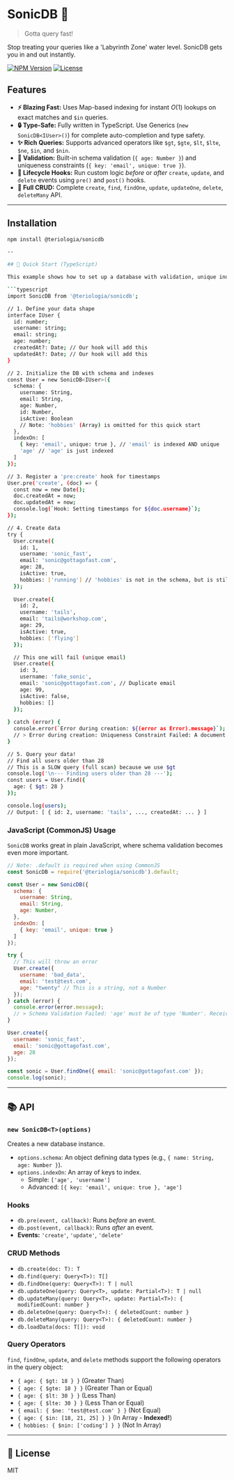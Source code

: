 # SonicDB 💨
> Gotta query fast!

Stop treating your queries like a 'Labyrinth Zone' water level. SonicDB gets you in and out instantly.

[![NPM Version](https://img.shields.io/npm/v/@teriologia/sonicdb.svg)](https://www.npmjs.com/package/@teriologia/sonicdb)
[![License](https://img.shields.io/npm/l/@teriologia/sonicdb.svg)](https://github.com/Teriologia/SonicDB/blob/main/LICENSE)

## Features

* **⚡ Blazing Fast:** Uses Map-based indexing for instant $O(1)$ lookups on exact matches and `$in` queries.
* **🔒 Type-Safe:** Fully written in TypeScript. Use Generics (`new SonicDB<IUser>()`) for complete auto-completion and type safety.
* **✨ Rich Queries:** Supports advanced operators like `$gt`, `$gte`, `$lt`, `$lte`, `$ne`, `$in`, and `$nin`.
* **🔐 Validation:** Built-in schema validation (`{ age: Number }`) and uniqueness constraints (`{ key: 'email', unique: true }`).
* **🔄 Lifecycle Hooks:** Run custom logic *before* or *after* `create`, `update`, and `delete` events using `pre()` and `post()` hooks.
* **🚀 Full CRUD:** Complete `create`, `find`, `findOne`, `update`, `updateOne`, `delete`, `deleteMany` API.

---

## Installation

```bash
npm install @teriologia/sonicdb

--

## 🚀 Quick Start (TypeScript)

This example shows how to set up a database with validation, unique indexes, and lifecycle hooks.

```typescript
import SonicDB from '@teriologia/sonicdb';

// 1. Define your data shape
interface IUser {
  id: number;
  username: string;
  email: string;
  age: number;
  createdAt?: Date; // Our hook will add this
  updatedAt?: Date; // Our hook will add this
}

// 2. Initialize the DB with schema and indexes
const User = new SonicDB<IUser>({
  schema: {
    username: String,
    email: String,
    age: Number,
    id: Number,
    isActive: Boolean
    // Note: 'hobbies' (Array) is omitted for this quick start
  },
  indexOn: [
    { key: 'email', unique: true }, // 'email' is indexed AND unique
    'age' // 'age' is just indexed
  ]
});

// 3. Register a 'pre:create' hook for timestamps
User.pre('create', (doc) => {
  const now = new Date();
  doc.createdAt = now;
  doc.updatedAt = now;
  console.log(`Hook: Setting timestamps for ${doc.username}`);
});

// 4. Create data
try {
  User.create({
    id: 1,
    username: 'sonic_fast',
    email: 'sonic@gottagofast.com',
    age: 28,
    isActive: true,
    hobbies: ['running'] // 'hobbies' is not in the schema, but is still saved
  });
  
  User.create({
    id: 2,
    username: 'tails',
    email: 'tails@workshop.com',
    age: 29,
    isActive: true,
    hobbies: ['flying']
  });

  // This one will fail (unique email)
  User.create({
    id: 3,
    username: 'fake_sonic',
    email: 'sonic@gottagofast.com', // Duplicate email
    age: 99,
    isActive: false,
    hobbies: []
  });
  
} catch (error) {
  console.error(`Error during creation: ${(error as Error).message}`);
  // > Error during creation: Uniqueness Constraint Failed: A document with key 'email' and value 'sonic@gottagofast.com' already exists.
}

// 5. Query your data!
// Find all users older than 28
// This is a SLOW query (full scan) because we use $gt
console.log('\n--- Finding users older than 28 ---');
const users = User.find({
  age: { $gt: 28 }
});

console.log(users);
// Output: [ { id: 2, username: 'tails', ..., createdAt: ... } ]
```

### JavaScript (CommonJS) Usage

`SonicDB` works great in plain JavaScript, where schema validation becomes even more important.

```javascript
// Note: .default is required when using CommonJS
const SonicDB = require('@teriologia/sonicdb').default;

const User = new SonicDB({
  schema: {
    username: String,
    email: String,
    age: Number,
  },
  indexOn: [
    { key: 'email', unique: true }
  ]
});

try {
  // This will throw an error
  User.create({
    username: 'bad_data',
    email: 'test@test.com',
    age: "twenty" // This is a string, not a Number
  });
} catch (error) {
  console.error(error.message);
  // > Schema Validation Failed: 'age' must be of type 'Number'. Received: string
}

User.create({
  username: 'sonic_fast',
  email: 'sonic@gottagofast.com',
  age: 28
});

const sonic = User.findOne({ email: 'sonic@gottagofast.com' });
console.log(sonic);
```

---

## 📚 API

### `new SonicDB<T>(options)`

Creates a new database instance.

* `options.schema`: An object defining data types (e.g., `{ name: String, age: Number }`).
* `options.indexOn`: An array of keys to index.
    * Simple: `['age', 'username']`
    * Advanced: `[{ key: 'email', unique: true }, 'age']`

### Hooks

* `db.pre(event, callback)`: Runs *before* an event.
* `db.post(event, callback)`: Runs *after* an event.
* **Events:** `'create'`, `'update'`, `'delete'`

### CRUD Methods

* `db.create(doc: T): T`
* `db.find(query: Query<T>): T[]`
* `db.findOne(query: Query<T>): T | null`
* `db.updateOne(query: Query<T>, update: Partial<T>): T | null`
* `db.updateMany(query: Query<T>, update: Partial<T>): { modifiedCount: number }`
* `db.deleteOne(query: Query<T>): { deletedCount: number }`
* `db.deleteMany(query: Query<T>): { deletedCount: number }`
* `db.loadData(docs: T[]): void`

### Query Operators

`find`, `findOne`, `update`, and `delete` methods support the following operators in the query object:

* `{ age: { $gt: 18 } }` (Greater Than)
* `{ age: { $gte: 18 } }` (Greater Than or Equal)
* `{ age: { $lt: 30 } }` (Less Than)
* `{ age: { $lte: 30 } }` (Less Than or Equal)
* `{ email: { $ne: 'test@test.com' } }` (Not Equal)
* `{ age: { $in: [18, 21, 25] } }` (In Array - **Indexed!**)
* `{ hobbies: { $nin: ['coding'] } }` (Not In Array)

---

## 📜 License

MIT